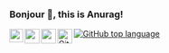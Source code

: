 ### Bonjour 👋, this is Anurag!

<a href="https://www.linkedin.com/in/anurag-b-27034814b/">
  <img align="left" width="24px" src="https://cdn.jsdelivr.net/npm/simple-icons@v3/icons/linkedin.svg"/>
</a>
<a href="https://twitter.com/lastnameis_bora">
  <img align="left" width="26px" src="https://cdn.jsdelivr.net/npm/simple-icons@v3/icons/twitter.svg"/>
</a>
<a href="mailto:anuragborah2548@gmail.com">
  <img align="left" width="26px" src="https://cdn.jsdelivr.net/npm/simple-icons@v3/icons/gmail.svg"/>
</a>
<a href="https://dev.to/anurag_borah">
  <img align="left" width="26px" src="https://cdn.jsdelivr.net/npm/simple-icons@v3/icons/medium.svg/>
</a>

![GitHub language count](https://img.shields.io/github/languages/count/{username}/{repo-name})
![GitHub top language](https://img.shields.io/github/languages/top/{username}/{repo-name}?color=yellow)
